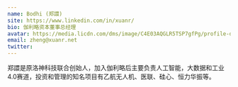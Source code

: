 ```yaml
---
name: Bodhi (郑譞)
site: https://www.linkedin.com/in/xuanr/
bio: 伽利略资本董事总经理
avatar: https://media.licdn.com/dms/image/C4E03AQGLR5TSP7gfPg/profile-displayphoto-shrink_200_200/0?e=1573689600&v=beta&t=afrUTiJhffJ8z-6VB1ZlvdRvtLWmhiumDbKg923und8
email: zheng@xuanr.net
twitter: 
---
```


郑譞是原洛神科技联合创始人，加入伽利略后主要负责人工智能，大数据和工业4.0赛道，投资和管理的知名项目有乙航无人机、医联、硅心、恒力华振等。
